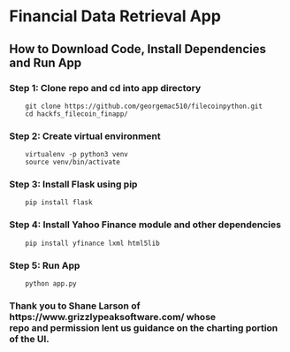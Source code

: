 <h1>Financial Data Retrieval App</h1>

<h2>How to Download Code, Install Dependencies and Run App</h2>

<h3>Step 1: Clone repo and cd into app directory</h3>

        git clone https://github.com/georgemac510/filecoinpython.git
        cd hackfs_filecoin_finapp/

<h3>Step 2: Create virtual environment</h3>

        virtualenv -p python3 venv
        source venv/bin/activate

<h3>Step 3: Install Flask using pip</h3>

        pip install flask

<h3>Step 4: Install Yahoo Finance module and other dependencies</h3>

        pip install yfinance lxml html5lib

<h3>Step 5: Run App</h3>

        python app.py


<h3>Thank you to Shane Larson of https://www.grizzlypeaksoftware.com/ whose <br>
repo and permission lent us guidance on the charting portion of the UI.
